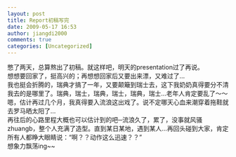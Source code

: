 ```yaml
---
layout: post
title: Report初稿写完
date: 2009-05-17 16:53
author: jiangdi2000
comments: true
categories: [Uncategorized]
---
```

<div id="msgcns!C840C88DA912213B!1595" class="bvMsg"> 憋了两天，总算熬出了初稿。就这样吧，明天的presentation过了再说。<br />想想要回家了，挺高兴的；再想想回家后又要出来漂，又难过了…<br />我也挺会折腾的，瑞典才搞了一年，又要颠簸到瑞士去，这下我奶奶真得要分不清我去的是哪里了。瑞典，瑞士，瑞典，瑞士，瑞典，瑞士…老年人肯定要乱了～～<br />嗯，估计再过几个月，我真得要入流浪这出戏了。说不定哪天心血来潮穿着拖鞋就去罗马晒太阳了…<br />再往后的心路里程大概也可以估计到的吧─流浪久了，累了，没事就风骚zhuangb，整个人充满了造型。直到某日某地，遇到某人…再回头碰到大家，肯定所有人都睁大眼睛说：“啊？？动作这么迅速？？”<br />想象力飘荡ing~~<br /><br /></div>
